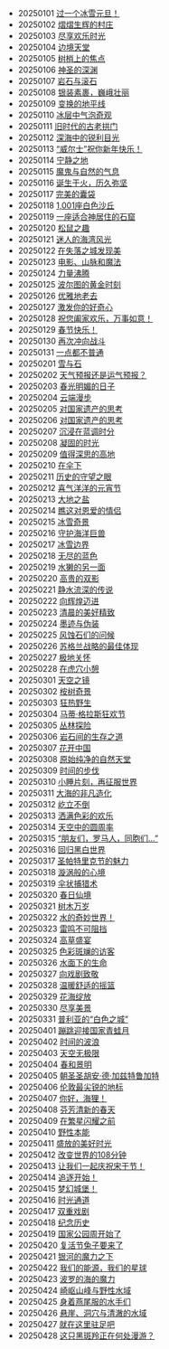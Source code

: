 ﻿* 20250101 [过一个冰雪元旦！](https://cn.bing.com/th?id=OHR.PolarBearSwim_ZH-CN1000349057_1920x1080.jpg&rf=LaDigue_1920x1080.jpg&pid=hp) 
* 20250102 [熠熠生辉的村庄](https://cn.bing.com/th?id=OHR.ArdezSwitzerland_ZH-CN5605305240_1920x1080.jpg&rf=LaDigue_1920x1080.jpg&pid=hp) 
* 20250103 [尽享欢乐时光](https://cn.bing.com/th?id=OHR.TolkienOxford_ZH-CN6331694590_1920x1080.jpg&rf=LaDigue_1920x1080.jpg&pid=hp) 
* 20250104 [边境天堂](https://cn.bing.com/th?id=OHR.VietnamFalls_ZH-CN9659529108_1920x1080.jpg&rf=LaDigue_1920x1080.jpg&pid=hp) 
* 20250105 [树梢上的焦点](https://cn.bing.com/th?id=OHR.PlumParakeet_ZH-CN0311942558_1920x1080.jpg&rf=LaDigue_1920x1080.jpg&pid=hp) 
* 20250106 [神圣的深渊](https://cn.bing.com/th?id=OHR.RavennaBasilica_ZH-CN1406474730_1920x1080.jpg&rf=LaDigue_1920x1080.jpg&pid=hp) 
* 20250107 [岩石与滚石](https://cn.bing.com/th?id=OHR.BouldersNZ_ZH-CN6750253580_1920x1080.jpg&rf=LaDigue_1920x1080.jpg&pid=hp) 
* 20250108 [银装素裹，巍峨壮丽](https://cn.bing.com/th?id=OHR.GreatWallStairs_ZH-CN4045949792_1920x1080.jpg&rf=LaDigue_1920x1080.jpg&pid=hp) 
* 20250109 [变换的地平线](https://cn.bing.com/th?id=OHR.NamibiaDunes_ZH-CN5102483490_1920x1080.jpg&rf=LaDigue_1920x1080.jpg&pid=hp) 
* 20250110 [冰层中气泡奇观](https://cn.bing.com/th?id=OHR.BubbleLake_ZH-CN7146244555_1920x1080.jpg&rf=LaDigue_1920x1080.jpg&pid=hp) 
* 20250111 [旧时代的古老拱门](https://cn.bing.com/th?id=OHR.MeknesMorocco_ZH-CN7953910585_1920x1080.jpg&rf=LaDigue_1920x1080.jpg&pid=hp) 
* 20250112 [深海中的锐利目光](https://cn.bing.com/th?id=OHR.CrescentTail_ZH-CN8283248964_1920x1080.jpg&rf=LaDigue_1920x1080.jpg&pid=hp) 
* 20250113 [“威尔士”祝你新年快乐！](https://cn.bing.com/th?id=OHR.CoastalWales_ZH-CN9113929287_1920x1080.jpg&rf=LaDigue_1920x1080.jpg&pid=hp) 
* 20250114 [宁静之地](https://cn.bing.com/th?id=OHR.CadizSpain_ZH-CN0032172399_1920x1080.jpg&rf=LaDigue_1920x1080.jpg&pid=hp) 
* 20250115 [魔鬼与自然的气息](https://cn.bing.com/th?id=OHR.PointeDiable_ZH-CN0610493136_1920x1080.jpg&rf=LaDigue_1920x1080.jpg&pid=hp) 
* 20250116 [诞生于火，历久弥坚](https://cn.bing.com/th?id=OHR.PinnaclesPeaks_ZH-CN1603877182_1920x1080.jpg&rf=LaDigue_1920x1080.jpg&pid=hp) 
* 20250117 [完美的囊袋](https://cn.bing.com/th?id=OHR.PelicanPortrait_ZH-CN1928504597_1920x1080.jpg&rf=LaDigue_1920x1080.jpg&pid=hp) 
* 20250118 [1,001座白色沙丘](https://cn.bing.com/th?id=OHR.WhiteSandsNP_ZH-CN2517618394_1920x1080.jpg&rf=LaDigue_1920x1080.jpg&pid=hp) 
* 20250119 [一座适合神居住的石窟](https://cn.bing.com/th?id=OHR.NeptunesGrotto_ZH-CN3092540170_1920x1080.jpg&rf=LaDigue_1920x1080.jpg&pid=hp) 
* 20250120 [松鼠之趣](https://cn.bing.com/th?id=OHR.DutchSquirrel_ZH-CN3896893818_1920x1080.jpg&rf=LaDigue_1920x1080.jpg&pid=hp) 
* 20250121 [迷人的海湾风光](https://cn.bing.com/th?id=OHR.NapoliPizza_ZH-CN4698906448_1920x1080.jpg&rf=LaDigue_1920x1080.jpg&pid=hp) 
* 20250122 [在失落之城发现美](https://cn.bing.com/th?id=OHR.PetraMonastery_ZH-CN5091189333_1920x1080.jpg&rf=LaDigue_1920x1080.jpg&pid=hp) 
* 20250123 [电影、山脉和魔法](https://cn.bing.com/th?id=OHR.DeerValley_ZH-CN6029262704_1920x1080.jpg&rf=LaDigue_1920x1080.jpg&pid=hp) 
* 20250124 [力量沸腾](https://cn.bing.com/th?id=OHR.IcelandGeyser_ZH-CN2136665867_1920x1080.jpg&rf=LaDigue_1920x1080.jpg&pid=hp) 
* 20250125 [波尔图的黄金时刻](https://cn.bing.com/th?id=OHR.PortoSunset_ZH-CN2388246668_1920x1080.jpg&rf=LaDigue_1920x1080.jpg&pid=hp) 
* 20250126 [优雅地老去](https://cn.bing.com/th?id=OHR.FrostedBeech_ZH-CN2845716018_1920x1080.jpg&rf=LaDigue_1920x1080.jpg&pid=hp) 
* 20250127 [激发你的好奇心](https://cn.bing.com/th?id=OHR.CanyonSnow_ZH-CN3910130781_1920x1080.jpg&rf=LaDigue_1920x1080.jpg&pid=hp) 
* 20250128 [祝您阖家欢乐，万事如意！](https://cn.bing.com/th?id=OHR.LunarNewYearEve25Y_ZH-CN6059625695_1920x1080.jpg&rf=LaDigue_1920x1080.jpg&pid=hp) 
* 20250129 [春节快乐！](https://cn.bing.com/th?id=OHR.SpringFestival25Y_ZH-CN6133182159_1920x1080.jpg&rf=LaDigue_1920x1080.jpg&pid=hp) 
* 20250130 [再次冲向战斗](https://cn.bing.com/th?id=OHR.OrdesaSpain_ZH-CN1445868068_1920x1080.jpg&rf=LaDigue_1920x1080.jpg&pid=hp) 
* 20250131 [一点都不普通](https://cn.bing.com/th?id=OHR.PlainsZebra_ZH-CN1989542307_1920x1080.jpg&rf=LaDigue_1920x1080.jpg&pid=hp) 
* 20250201 [雪与石](https://cn.bing.com/th?id=OHR.FestungKonigsteinElbsandsteingebirge_ZH-CN2192655745_1920x1080.jpg&rf=LaDigue_1920x1080.jpg&pid=hp) 
* 20250202 [天气预报还是运气预报？](https://cn.bing.com/th?id=OHR.AustriaMarmot_ZH-CN2303743586_1920x1080.jpg&rf=LaDigue_1920x1080.jpg&pid=hp) 
* 20250203 [春光明媚的日子](https://cn.bing.com/th?id=OHR.BeginningofSpring25Y_ZH-CN7356156800_1920x1080.jpg&rf=LaDigue_1920x1080.jpg&pid=hp) 
* 20250204 [云端漫步](https://cn.bing.com/th?id=OHR.GoldenBridge_ZH-CN2910740727_1920x1080.jpg&rf=LaDigue_1920x1080.jpg&pid=hp) 
* 20250205 [对国家遗产的思考](https://cn.bing.com/th?id=OHR.ScottishSheep_ZH-CN3051181797_1920x1080.jpg&rf=LaDigue_1920x1080.jpg&pid=hp) 
* 20250206 [对国家遗产的思考](https://cn.bing.com/th?id=OHR.WhararikiBeach_ZH-CN7232913389_1920x1080.jpg&rf=LaDigue_1920x1080.jpg&pid=hp) 
* 20250207 [沉浸在蓝调时分](https://cn.bing.com/th?id=OHR.BlueNorway_ZH-CN4865816873_1920x1080.jpg&rf=LaDigue_1920x1080.jpg&pid=hp) 
* 20250208 [凝固的时光](https://cn.bing.com/th?id=OHR.SnowySvaneti_ZH-CN7626153023_1920x1080.jpg&rf=LaDigue_1920x1080.jpg&pid=hp) 
* 20250209 [值得深思的高地](https://cn.bing.com/th?id=OHR.AlstromPoint_ZH-CN7844819126_1920x1080.jpg&rf=LaDigue_1920x1080.jpg&pid=hp) 
* 20250210 [在伞下](https://cn.bing.com/th?id=OHR.UmbrellaDay_ZH-CN8024305066_1920x1080.jpg&rf=LaDigue_1920x1080.jpg&pid=hp) 
* 20250211 [历史的守望之眼](https://cn.bing.com/th?id=OHR.YungangGrottoes_ZH-CN8275054060_1920x1080.jpg&rf=LaDigue_1920x1080.jpg&pid=hp) 
* 20250212 [喜气洋洋的元宵节](https://cn.bing.com/th?id=OHR.LanterFestival25Y_ZH-CN8547998003_1920x1080.jpg&rf=LaDigue_1920x1080.jpg&pid=hp) 
* 20250213 [大地之盐](https://cn.bing.com/th?id=OHR.LakeTyrrell_ZH-CN8860948292_1920x1080.jpg&rf=LaDigue_1920x1080.jpg&pid=hp) 
* 20250214 [瞧这对恩爱的情侣](https://cn.bing.com/th?id=OHR.PenguinLove_ZH-CN9124008164_1920x1080.jpg&rf=LaDigue_1920x1080.jpg&pid=hp) 
* 20250215 [冰雪奇景](https://cn.bing.com/th?id=OHR.Misotsuchi2025_ZH-CN9260395680_1920x1080.jpg&rf=LaDigue_1920x1080.jpg&pid=hp) 
* 20250216 [守护海洋巨兽](https://cn.bing.com/th?id=OHR.HumpbackMother_ZH-CN9453300759_1920x1080.jpg&rf=LaDigue_1920x1080.jpg&pid=hp) 
* 20250217 [冰雪边界](https://cn.bing.com/th?id=OHR.CatalanPyrenees_ZH-CN9699602584_1920x1080.jpg&rf=LaDigue_1920x1080.jpg&pid=hp) 
* 20250218 [无尽的蓝色](https://cn.bing.com/th?id=OHR.BlueBelize_ZH-CN9875040666_1920x1080.jpg&rf=LaDigue_1920x1080.jpg&pid=hp) 
* 20250219 [水獭的另一面](https://cn.bing.com/th?id=OHR.IceHoleOtter_ZH-CN0106321041_1920x1080.jpg&rf=LaDigue_1920x1080.jpg&pid=hp) 
* 20250220 [高贵的双影](https://cn.bing.com/th?id=OHR.CanadaDeer_ZH-CN0631345798_1920x1080.jpg&rf=LaDigue_1920x1080.jpg&pid=hp) 
* 20250221 [静水流深的传说](https://cn.bing.com/th?id=OHR.ChampakaSarasi_ZH-CN0254940579_1920x1080.jpg&rf=LaDigue_1920x1080.jpg&pid=hp) 
* 20250222 [向辉煌迈进](https://cn.bing.com/th?id=OHR.StLouisArch_ZH-CN0442955735_1920x1080.jpg&rf=LaDigue_1920x1080.jpg&pid=hp) 
* 20250223 [清晨的美好精致](https://cn.bing.com/th?id=OHR.MtFujiSunrise_ZH-CN0567499176_1920x1080.jpg&rf=LaDigue_1920x1080.jpg&pid=hp) 
* 20250224 [墨迹与伪装](https://cn.bing.com/th?id=OHR.GiantCuttlefish_ZH-CN0670915878_1920x1080.jpg&rf=LaDigue_1920x1080.jpg&pid=hp) 
* 20250225 [风蚀石们的问候](https://cn.bing.com/th?id=OHR.BryceHoodoos_ZH-CN0817211446_1920x1080.jpg&rf=LaDigue_1920x1080.jpg&pid=hp) 
* 20250226 [苏格兰战略的最佳体现](https://cn.bing.com/th?id=OHR.ArgyllStalker_ZH-CN0970395078_1920x1080.jpg&rf=LaDigue_1920x1080.jpg&pid=hp) 
* 20250227 [极地关怀](https://cn.bing.com/th?id=OHR.PolarCub_ZH-CN1179361319_1920x1080.jpg&rf=LaDigue_1920x1080.jpg&pid=hp) 
* 20250228 [在虎穴小憩](https://cn.bing.com/th?id=OHR.BhutanMonastery_ZH-CN2469401011_1920x1080.jpg&rf=LaDigue_1920x1080.jpg&pid=hp) 
* 20250301 [天空之镜](https://cn.bing.com/th?id=OHR.MaligneLakeJasper_ZH-CN2664289451_1920x1080.jpg&rf=LaDigue_1920x1080.jpg&pid=hp) 
* 20250302 [桉树奇景](https://cn.bing.com/th?id=OHR.EucalyptusForest_ZH-CN3052498076_1920x1080.jpg&rf=LaDigue_1920x1080.jpg&pid=hp) 
* 20250303 [狂热野生](https://cn.bing.com/th?id=OHR.HornbillPair_ZH-CN3380997666_1920x1080.jpg&rf=LaDigue_1920x1080.jpg&pid=hp) 
* 20250304 [马蒂·格拉斯狂欢节](https://cn.bing.com/th?id=OHR.MardiGrasJackson_ZH-CN3456301377_1920x1080.jpg&rf=LaDigue_1920x1080.jpg&pid=hp) 
* 20250305 [丛林探险](https://cn.bing.com/th?id=OHR.SuratThani_ZH-CN4797096558_1920x1080.jpg&rf=LaDigue_1920x1080.jpg&pid=hp) 
* 20250306 [岩石间的生存之道](https://cn.bing.com/th?id=OHR.NevadaBigHorns_ZH-CN5987046965_1920x1080.jpg&rf=LaDigue_1920x1080.jpg&pid=hp) 
* 20250307 [花开中国](https://cn.bing.com/th?id=OHR.PlumBlossom_ZH-CN5888621119_1920x1080.jpg&rf=LaDigue_1920x1080.jpg&pid=hp) 
* 20250308 [原始纯净的自然天堂](https://cn.bing.com/th?id=OHR.WaddenSeaBiosphereReserve_ZH-CN9012125146_1920x1080.jpg&rf=LaDigue_1920x1080.jpg&pid=hp) 
* 20250309 [时间的步伐](https://cn.bing.com/th?id=OHR.ItalyClock_ZH-CN0846995743_1920x1080.jpg&rf=LaDigue_1920x1080.jpg&pid=hp) 
* 20250310 [小睡片刻，再征服世界](https://cn.bing.com/th?id=OHR.NappingLion_ZH-CN1214312983_1920x1080.jpg&rf=LaDigue_1920x1080.jpg&pid=hp) 
* 20250311 [大海的非凡造化](https://cn.bing.com/th?id=OHR.NusaPenida_ZH-CN4934656933_1920x1080.jpg&rf=LaDigue_1920x1080.jpg&pid=hp) 
* 20250312 [屹立不倒](https://cn.bing.com/th?id=OHR.ChateauLoire_ZH-CN5040147638_1920x1080.jpg&rf=LaDigue_1920x1080.jpg&pid=hp) 
* 20250313 [洒满色彩的欢乐](https://cn.bing.com/th?id=OHR.HoliColors_ZH-CN2177185823_1920x1080.jpg&rf=LaDigue_1920x1080.jpg&pid=hp) 
* 20250314 [天空中的圆周率](https://cn.bing.com/th?id=OHR.BasqueDolmen_ZH-CN2364777801_1920x1080.jpg&rf=LaDigue_1920x1080.jpg&pid=hp) 
* 20250315 [“朋友们，罗马人，同胞们…”](https://cn.bing.com/th?id=OHR.ForumRomanum_ZH-CN5873120178_1920x1080.jpg&rf=LaDigue_1920x1080.jpg&pid=hp) 
* 20250316 [回归黑白世界](https://cn.bing.com/th?id=OHR.PandaSnow_ZH-CN5981854301_1920x1080.jpg&rf=LaDigue_1920x1080.jpg&pid=hp) 
* 20250317 [圣帕特里克节的魅力](https://cn.bing.com/th?id=OHR.BeckettBridge_ZH-CN6206942429_1920x1080.jpg&rf=LaDigue_1920x1080.jpg&pid=hp) 
* 20250318 [漩涡般的心境](https://cn.bing.com/th?id=OHR.SedonaSpring_ZH-CN6305197600_1920x1080.jpg&rf=LaDigue_1920x1080.jpg&pid=hp) 
* 20250319 [伞状捕猎术](https://cn.bing.com/th?id=OHR.BlackHeron_ZH-CN6764711050_1920x1080.jpg&rf=LaDigue_1920x1080.jpg&pid=hp) 
* 20250320 [春日仙境](https://cn.bing.com/th?id=OHR.SpringequinoxY25_ZH-CN1635828827_1920x1080.jpg&rf=LaDigue_1920x1080.jpg&pid=hp) 
* 20250321 [树木万岁](https://cn.bing.com/th?id=OHR.DanumValley_ZH-CN5786482012_1920x1080.jpg&rf=LaDigue_1920x1080.jpg&pid=hp) 
* 20250322 [水的奇妙世界！](https://cn.bing.com/th?id=OHR.CenoteLilies_ZH-CN5915682591_1920x1080.jpg&rf=LaDigue_1920x1080.jpg&pid=hp) 
* 20250323 [雷鸣不可阻挡](https://cn.bing.com/th?id=OHR.NebraskaStorm_ZH-CN6944682381_1920x1080.jpg&rf=LaDigue_1920x1080.jpg&pid=hp) 
* 20250324 [高草盛宴](https://cn.bing.com/th?id=OHR.ElephantGrass_ZH-CN7110191053_1920x1080.jpg&rf=LaDigue_1920x1080.jpg&pid=hp) 
* 20250325 [色彩斑斓的访客](https://cn.bing.com/th?id=OHR.GoldfinchSunflower_ZH-CN7276848190_1920x1080.jpg&rf=LaDigue_1920x1080.jpg&pid=hp) 
* 20250326 [水面下的生命](https://cn.bing.com/th?id=OHR.CrystalManatee_ZH-CN7547286414_1920x1080.jpg&rf=LaDigue_1920x1080.jpg&pid=hp) 
* 20250327 [向戏剧致敬](https://cn.bing.com/th?id=OHR.OdeonAthens_ZH-CN6085881625_1920x1080.jpg&rf=LaDigue_1920x1080.jpg&pid=hp) 
* 20250328 [温暖舒适的摇篮](https://cn.bing.com/th?id=OHR.NestingMonarch_ZH-CN7848166951_1920x1080.jpg&rf=LaDigue_1920x1080.jpg&pid=hp) 
* 20250329 [花海绽放](https://cn.bing.com/th?id=OHR.CarrizoBloom_ZH-CN7967467357_1920x1080.jpg&rf=LaDigue_1920x1080.jpg&pid=hp) 
* 20250330 [尽享美景](https://cn.bing.com/th?id=OHR.SydneyHarbour_ZH-CN8119451632_1920x1080.jpg&rf=LaDigue_1920x1080.jpg&pid=hp) 
* 20250331 [普利亚的“白色之城”](https://cn.bing.com/th?id=OHR.ItalyOstuni_ZH-CN8306220080_1920x1080.jpg&rf=LaDigue_1920x1080.jpg&pid=hp) 
* 20250401 [蹦跳迎接国家青蛙月](https://cn.bing.com/th?id=OHR.TicanFrog_ZH-CN8949758487_1920x1080.jpg&rf=LaDigue_1920x1080.jpg&pid=hp) 
* 20250402 [时间的波浪](https://cn.bing.com/th?id=OHR.UtahBadlands_ZH-CN9174002963_1920x1080.jpg&rf=LaDigue_1920x1080.jpg&pid=hp) 
* 20250403 [天空无极限](https://cn.bing.com/th?id=OHR.SaguaroRainbow_ZH-CN0139056375_1920x1080.jpg&rf=LaDigue_1920x1080.jpg&pid=hp) 
* 20250404 [春和景明](https://cn.bing.com/th?id=OHR.QingMingY25_ZH-CN9818431198_1920x1080.jpg&rf=LaDigue_1920x1080.jpg&pid=hp) 
* 20250405 [朝圣圣胡安·德·加兹特鲁加特](https://cn.bing.com/th?id=OHR.GaztelugatxeSunset_ZH-CN0553703567_1920x1080.jpg&rf=LaDigue_1920x1080.jpg&pid=hp) 
* 20250406 [伦敦最尖锐的地标](https://cn.bing.com/th?id=OHR.ShardLondon2025_ZH-CN0722863055_1920x1080.jpg&rf=LaDigue_1920x1080.jpg&pid=hp) 
* 20250407 [你好，海狸！](https://cn.bing.com/th?id=OHR.BeaverDay_ZH-CN2889563041_1920x1080.jpg&rf=LaDigue_1920x1080.jpg&pid=hp) 
* 20250408 [芬芳清新的春天](https://cn.bing.com/th?id=OHR.SpringDaffodils_ZH-CN6737270212_1920x1080.jpg&rf=LaDigue_1920x1080.jpg&pid=hp) 
* 20250409 [在繁星闪耀之前](https://cn.bing.com/th?id=OHR.BlueNaxos_ZH-CN7863097040_1920x1080.jpg&rf=LaDigue_1920x1080.jpg&pid=hp) 
* 20250410 [野性本能](https://cn.bing.com/th?id=OHR.LittleFoxes_ZH-CN8622806156_1920x1080.jpg&rf=LaDigue_1920x1080.jpg&pid=hp) 
* 20250411 [盛放的美好时光](https://cn.bing.com/th?id=OHR.TulipsWindmill_ZH-CN0665142956_1920x1080.jpg&rf=LaDigue_1920x1080.jpg&pid=hp) 
* 20250412 [改变世界的108分钟](https://cn.bing.com/th?id=OHR.SpaceFlight_ZH-CN0927394503_1920x1080.jpg&rf=LaDigue_1920x1080.jpg&pid=hp) 
* 20250413 [让我们一起庆祝宋干节！](https://cn.bing.com/th?id=OHR.ThailandPagodas_ZH-CN1143878296_1920x1080.jpg&rf=LaDigue_1920x1080.jpg&pid=hp) 
* 20250414 [追逐开始！](https://cn.bing.com/th?id=OHR.SpottedDolphins_ZH-CN1257100316_1920x1080.jpg&rf=LaDigue_1920x1080.jpg&pid=hp) 
* 20250415 [梦幻城堡！](https://cn.bing.com/th?id=OHR.CerezoEnFlor_ZH-CN2951543796_1920x1080.jpg&rf=LaDigue_1920x1080.jpg&pid=hp) 
* 20250416 [时光通道](https://cn.bing.com/th?id=OHR.KachinaBridge_ZH-CN3333793502_1920x1080.jpg&rf=LaDigue_1920x1080.jpg&pid=hp) 
* 20250417 [双重戏剧](https://cn.bing.com/th?id=OHR.EcuadorBird_ZH-CN3676173654_1920x1080.jpg&rf=LaDigue_1920x1080.jpg&pid=hp) 
* 20250418 [纪念历史](https://cn.bing.com/th?id=OHR.GoremeTurkey_ZH-CN0255739302_1920x1080.jpg&rf=LaDigue_1920x1080.jpg&pid=hp) 
* 20250419 [国家公园周开始了](https://cn.bing.com/th?id=OHR.ZionValley_ZH-CN0611524754_1920x1080.jpg&rf=LaDigue_1920x1080.jpg&pid=hp) 
* 20250420 [复活节兔子要来了](https://cn.bing.com/th?id=OHR.BunnyLove_ZH-CN1145897965_1920x1080.jpg&rf=LaDigue_1920x1080.jpg&pid=hp) 
* 20250421 [银河的魔力之下](https://cn.bing.com/th?id=OHR.JoshuaStars_ZH-CN1375098210_1920x1080.jpg&rf=LaDigue_1920x1080.jpg&pid=hp) 
* 20250422 [我们的能源，我们的星球](https://cn.bing.com/th?id=OHR.YellowstoneSpring_ZH-CN2643482467_1920x1080.jpg&rf=LaDigue_1920x1080.jpg&pid=hp) 
* 20250423 [波罗的海的魔力](https://cn.bing.com/th?id=OHR.BeachChairsSteinwarder_ZH-CN2947390092_1920x1080.jpg&rf=LaDigue_1920x1080.jpg&pid=hp) 
* 20250424 [崎岖山峰与野性水域](https://cn.bing.com/th?id=OHR.KenaiSpires_ZH-CN3045699778_1920x1080.jpg&rf=LaDigue_1920x1080.jpg&pid=hp) 
* 20250425 [身着燕尾服的水手们](https://cn.bing.com/th?id=OHR.MagellanicPenguin_ZH-CN3177950090_1920x1080.jpg&rf=LaDigue_1920x1080.jpg&pid=hp) 
* 20250426 [悬崖、洞穴与清澈的水域](https://cn.bing.com/th?id=OHR.BrucePeninsula_ZH-CN3258296517_1920x1080.jpg&rf=LaDigue_1920x1080.jpg&pid=hp) 
* 20250427 [就在这里驻足吧](https://cn.bing.com/th?id=OHR.RedwoodGrove_ZH-CN3339576686_1920x1080.jpg&rf=LaDigue_1920x1080.jpg&pid=hp) 
* 20250428 [这只黑斑羚正在何处漫游？](https://cn.bing.com/th?id=OHR.OrangeImpala_ZH-CN3417660107_1920x1080.jpg&rf=LaDigue_1920x1080.jpg&pid=hp) 
